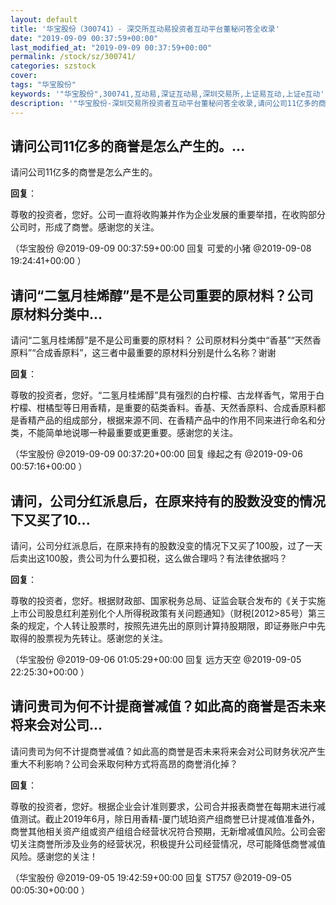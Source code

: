 ```yaml
---
layout: default
title: '华宝股份（300741）- 深交所互动易投资者互动平台董秘问答全收录'
date: "2019-09-09 00:37:59+00:00"
last_modified_at: "2019-09-09 00:37:59+00:00"
permalink: /stock/sz/300741/
categories: szstock
cover: 
tags: "华宝股份"
keywords: '"华宝股份",300741,互动易,深证互动易,深圳交易所,上证易互动,上证e互动'
description: '"华宝股份-深圳交易所投资者互动平台董秘问答全收录,请问公司11亿多的商誉是怎么产生的。"'
---
```


## 请问公司11亿多的商誉是怎么产生的。...

请问公司11亿多的商誉是怎么产生的。

**回复**：

尊敬的投资者，您好。公司一直将收购兼并作为企业发展的重要举措，在收购部分公司时，形成了商誉。感谢您的关注。 

（华宝股份  @2019-09-09 00:37:59+00:00 回复 可爱的小猪  @2019-09-08 19:24:41+00:00 ）

## 请问“二氢月桂烯醇”是不是公司重要的原材料？公司原材料分类中...

请问“二氢月桂烯醇”是不是公司重要的原材料？
公司原材料分类中“香基”“天然香原料”“合成香原料”，这三者中最重要的原材料分别是什么名称？谢谢

**回复**：

尊敬的投资者，您好。“二氢月桂烯醇”具有强烈的白柠檬、古龙样香气，常用于白柠檬、柑橘型等日用香精，是重要的萜类香料。香基、天然香原料、合成香原料都是香精产品的组成部分，根据来源不同、在香精产品中的作用不同来进行命名和分类，不能简单地说哪一种最重要或更重要。感谢您的关注。 

（华宝股份  @2019-09-09 00:37:20+00:00 回复 缘起之有  @2019-09-06 00:57:16+00:00 ）

## 请问，公司分红派息后，在原来持有的股数没变的情况下又买了10...

请问，公司分红派息后，在原来持有的股数没变的情况下又买了100股，过了一天后卖出这100股，贵公司为什么要扣税，这么做合理吗？有法律依据吗？

**回复**：

尊敬的投资者，您好。根据财政部、国家税务总局、证监会联合发布的《关于实施上市公司股息红利差别化个人所得税政策有关问题通知》（财税[2012>85号）第三条的规定，个人转让股票时，按照先进先出的原则计算持股期限，即证券账户中先取得的股票视为先转让。感谢您的关注。 

（华宝股份  @2019-09-06 01:05:29+00:00 回复 远方天空  @2019-09-05 22:25:30+00:00 ）

## 请问贵司为何不计提商誉减值？如此高的商誉是否未来将来会对公司...

请问贵司为何不计提商誉减值？如此高的商誉是否未来将来会对公司财务状况产生重大不利影响？公司会釆取何种方式将高昂的商誉消化掉？

**回复**：

尊敬的投资者，您好。根据企业会计准则要求，公司合并报表商誉在每期末进行减值测试。截止2019年6月，除日用香精-厦门琥珀资产组商誉已计提减值准备外，商誉其他相关资产组或资产组组合经营状况符合预期，无新增减值风险。公司会密切关注商誉所涉及业务的经营状况，积极提升公司经营情况，尽可能降低商誉减值风险。感谢您的关注！ 

（华宝股份  @2019-09-05 19:42:59+00:00 回复 ST757  @2019-09-05 00:05:30+00:00 ）

